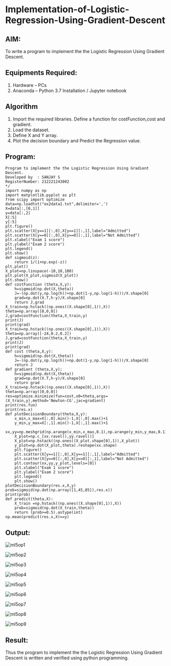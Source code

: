 # Implementation-of-Logistic-Regression-Using-Gradient-Descent

## AIM:
To write a program to implement the the Logistic Regression Using Gradient Descent.

## Equipments Required:
1. Hardware – PCs
2. Anaconda – Python 3.7 Installation / Jupyter notebook

## Algorithm
1. Import the required libraries. Define a function for costFunction,cost and gradient.
2. Load the dataset.
3. Define X and Y array.
4. Plot the decision boundary and Predict the Regression value.

## Program:
```/*
Program to implement the the Logistic Regression Using Gradient Descent.
Developed by  : SANJAY S
RegisterNumber: 212221243002
*/
import numpy as np
import matplotlib.pyplot as plt
from scipy import optimize
data=np.loadtxt("ex2data1.txt",delimiter=',')
X=data[:,[0,1]]
y=data[:,2]
X[:5]
y[:5]
plt.figure()
plt.scatter(X[y==1][:,0],X[y==1][:,1],label="Admitted")
plt.scatter(X[y==0][:,0],X[y==0][:,1],label="Not Admitted")
plt.xlabel("Exam 1 score")
plt.ylabel("Exam 2 score")
plt.legend()
plt.show()
def sigmoid(z):
    return 1/(1+np.exp(-z))
plt.plot()
X_plot=np.linspace(-10,10,100)
plt.plot(X_plot,sigmoid(X_plot))
plt.show()
def costFunction (theta,X,y):
    h=sigmoid(np.dot(X,theta))
    J=-(np.dot(y,np.log(h))+np.dot(1-y,np.log(1-h)))/X.shape[0]
    grad=np.dot(X.T,h-y)/X.shape[0]
    return J,grad
X_train=np.hstack((np.ones((X.shape[0],1)),X))
theta=np.array([0,0,0])
J,grad=costFunction(theta,X_train,y)
print(J)
print(grad)
X_train=np.hstack((np.ones((X.shape[0],1)),X))
theta=np.array([-24,0.2,0.2])
J,grad=costFunction(theta,X_train,y)
print(J)
print(grad)
def cost (theta,X,y):
    h=sigmoid(np.dot(X,theta))
    J=-(np.dot(y,np.log(h))+np.dot(1-y,np.log(1-h)))/X.shape[0]
    return J
def gradient (theta,X,y):
    h=sigmoid(np.dot(X,theta))
    grad=np.dot(X.T,h-y)/X.shape[0]
    return grad
X_train=np.hstack((np.ones((X.shape[0],1)),X))
theta=np.array([0,0,0])
res=optimize.minimize(fun=cost,x0=theta,args=(X_train,y),method='Newton-CG',jac=gradient)
print(res.fun)
print(res.x)
def plotDecisionBoundary(theta,X,y):
    x_min,x_max=X[:,0].min()-1,X[:,0].max()+1
    y_min,y_max=X[:,1].min()-1,X[:,1].max()+1
    xx,yy=np.meshgrid(np.arange(x_min,x_max,0.1),np.arange(y_min,y_max,0.1))
    X_plot=np.c_[xx.ravel(),yy.ravel()]
    X_plot=np.hstack((np.ones((X_plot.shape[0],1)),X_plot))
    y_plot=np.dot(X_plot,theta).reshape(xx.shape)
    plt.figure()
    plt.scatter(X[y==1][:,0],X[y==1][:,1],label="Admitted")
    plt.scatter(X[y==0][:,0],X[y==0][:,1],label="Not Admitted")
    plt.contour(xx,yy,y_plot,levels=[0])
    plt.xlabel("Exam 1 score")
    plt.ylabel("Exam 2 score")
    plt.legend()
    plt.show()
plotDecisionBoundary(res.x,X,y)
prob=sigmoid(np.dot(np.array([1,45,85]),res.x))
print(prob)
def predict(theta,X):
    X_train =np.hstack((np.ones((X.shape[0],1)),X))
    prob=sigmoid(np.dot(X_train,theta))
    return (prob>=0.5).astype(int)
np.mean(predict(res.x,X)==y)
```
## Output:

![ml5op1](https://user-images.githubusercontent.com/115128955/201039373-0cacd51a-bb75-4e4c-9d31-a65c144f5b2d.png)

![ml5op2](https://user-images.githubusercontent.com/115128955/201039414-8b2c1dfc-46a7-431f-adbd-4dfcd48ae068.png)

![ml5op3](https://user-images.githubusercontent.com/115128955/201039476-03232ab3-c583-42b8-ad09-fdd498d5f461.png)

![ml5op4](https://user-images.githubusercontent.com/115128955/201039518-5ee4e151-595d-48d3-9ad6-36506dc6fb93.png)

![ml5op5](https://user-images.githubusercontent.com/115128955/201039558-553b678e-b20f-40f5-85c9-47b3c7dde1f1.png)

![ml5op6](https://user-images.githubusercontent.com/115128955/201039583-8b3f2ff3-ddf9-4505-ac43-cfb73401cf5b.png)

![ml5op7](https://user-images.githubusercontent.com/115128955/201039691-27713d29-8fc8-469e-9363-84aa90b95e97.png)

![ml5op8](https://user-images.githubusercontent.com/115128955/201039887-9a52a8c2-3143-4bc3-ab33-9d685e790677.png)

![ml5op9](https://user-images.githubusercontent.com/115128955/201039964-2c2e6181-b49b-4c02-a7a8-3e15781ea34d.png)

## Result:
Thus the program to implement the the Logistic Regression Using Gradient Descent is written and verified using python programming.


